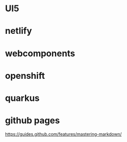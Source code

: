 ---
---

# UI5

# netlify

# webcomponents

# openshift

# quarkus

# github pages
https://guides.github.com/features/mastering-markdown/
